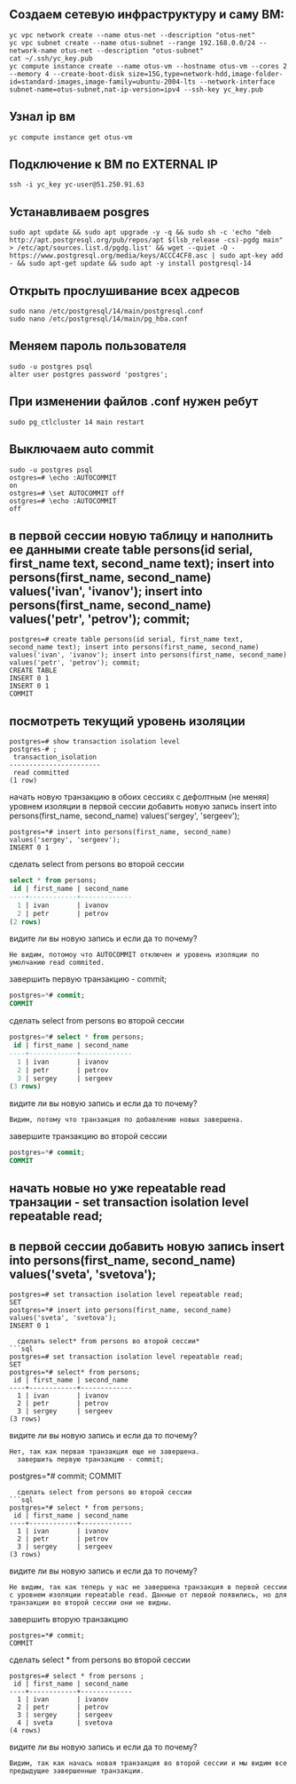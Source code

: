 ## Создаем сетевую инфраструктуру и саму ВМ:
```
yc vpc network create --name otus-net --description "otus-net"
yc vpc subnet create --name otus-subnet --range 192.168.0.0/24 --network-name otus-net --description "otus-subnet"
cat ~/.ssh/yc_key.pub
yc compute instance create --name otus-vm --hostname otus-vm --cores 2 --memory 4 --create-boot-disk size=15G,type=network-hdd,image-folder-id=standard-images,image-family=ubuntu-2004-lts --network-interface subnet-name=otus-subnet,nat-ip-version=ipv4 --ssh-key yc_key.pub
```

## Узнал ip вм
```
yc compute instance get otus-vm 
```

## Подключение к ВМ по EXTERNAL IP
```
ssh -i yc_key yc-user@51.250.91.63
```

## Устанавливаем posgres
```
sudo apt update && sudo apt upgrade -y -q && sudo sh -c 'echo "deb http://apt.postgresql.org/pub/repos/apt $(lsb_release -cs)-pgdg main" > /etc/apt/sources.list.d/pgdg.list' && wget --quiet -O - https://www.postgresql.org/media/keys/ACCC4CF8.asc | sudo apt-key add - && sudo apt-get update && sudo apt -y install postgresql-14 
```

## Открыть прослушивание всех адресов
```
sudo nano /etc/postgresql/14/main/postgresql.conf
sudo nano /etc/postgresql/14/main/pg_hba.conf
```
## Меняем пароль пользователя
```
sudo -u postgres psql
alter user postgres password 'postgres';
```

## При изменении файлов .conf нужен ребут
```
sudo pg_ctlcluster 14 main restart
```

## Выключаем  auto commit
```
sudo -u postgres psql
ostgres=# \echo :AUTOCOMMIT
on
ostgres=# \set AUTOCOMMIT off
ostgres=# \echo :AUTOCOMMIT
off
```

## в первой сессии новую таблицу и наполнить ее данными create table persons(id serial, first_name text, second_name text); insert into persons(first_name, second_name) values('ivan', 'ivanov'); insert into persons(first_name, second_name) values('petr', 'petrov'); commit;
```
postgres=# create table persons(id serial, first_name text, second_name text); insert into persons(first_name, second_name) values('ivan', 'ivanov'); insert into persons(first_name, second_name) values('petr', 'petrov'); commit;
CREATE TABLE
INSERT 0 1
INSERT 0 1
COMMIT
```
## посмотреть текущий уровень изоляции 
```
postgres=# show transaction isolation level
postgres-# ;
 transaction_isolation
-----------------------
 read committed
(1 row)
```
начать новую транзакцию в обоих сессиях с дефолтным (не меняя) уровнем изоляции
  в первой сессии добавить новую запись insert into persons(first_name, second_name) values('sergey', 'sergeev');
```
postgres=*# insert into persons(first_name, second_name) values('sergey', 'sergeev');
INSERT 0 1
```
сделать select from persons во второй сессии
```sql
select * from persons;
 id | first_name | second_name 
----+------------+-------------
  1 | ivan       | ivanov
  2 | petr       | petrov
(2 rows)
```    
  видите ли вы новую запись и если да то почему?
```
Не видим, потомоу что AUTOCOMMIT отключен и уровень изоляции по умолчанию read commited.
```
  завершить первую транзакцию - commit;
```sql
postgres=*# commit;
COMMIT
```    
 сделать select from persons во второй сессии
```sql
postgres=*# select * from persons;
 id | first_name | second_name 
----+------------+-------------
  1 | ivan       | ivanov
  2 | petr       | petrov
  3 | sergey     | sergeev
(3 rows)
```
  видите ли вы новую запись и если да то почему?
```
Видим, потому что транзакция по добавлению новых завершена.
```    
  завершите транзакцию во второй сессии
```sql
postgres=*# commit;
COMMIT
```
## начать новые но уже repeatable read транзации - set transaction isolation level repeatable read;
## в первой сессии добавить новую запись insert into persons(first_name, second_name) values('sveta', 'svetova');
```
postgres=# set transaction isolation level repeatable read;
SET
postgres=*# insert into persons(first_name, second_name) values('sveta', 'svetova');
INSERT 0 1
```
```
  сделать select* from persons во второй сессии*
```sql
postgres=# set transaction isolation level repeatable read;
SET
postgres=*# select* from persons;
 id | first_name | second_name 
----+------------+-------------
  1 | ivan       | ivanov
  2 | petr       | petrov
  3 | sergey     | sergeev
(3 rows)
```
  видите ли вы новую запись и если да то почему?
```
Нет, так как первая транзакция еще не завершена. 
  завершить первую транзакцию - commit;
```
postgres=*# commit;
COMMIT
```
  сделать select from persons во второй сессии
```sql
postgres=*# select * from persons;
 id | first_name | second_name 
----+------------+-------------
  1 | ivan       | ivanov
  2 | petr       | petrov
  3 | sergey     | sergeev
(3 rows)
```    
  видите ли вы новую запись и если да то почему?
```
Не видим, так как теперь у нас не завершена транзакция в первой сессии с уровнем изоляции repeatable read. Данные от первой появились, но для транзакции во второй сессии они не видны.
```
  завершить вторую транзакцию
```
postgres=*# commit;
COMMIT
```    
  сделать select * from persons во второй сессии
```
postgres=# select * from persons ;
 id | first_name | second_name 
----+------------+-------------
  1 | ivan       | ivanov
  2 | petr       | petrov
  3 | sergey     | sergeev
  4 | sveta      | svetova
(4 rows)
```    
  видите ли вы новую запись и если да то почему?
```
Видим, так как начась новая транзакция во второй сессии и мы видим все предыдущие завершенные транзакции.
```
